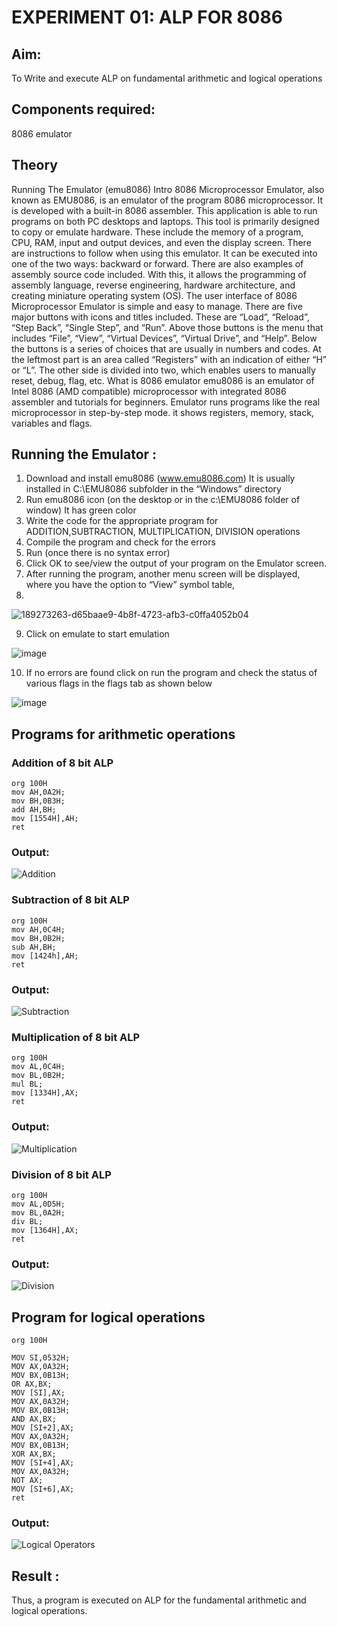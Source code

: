 # EXPERIMENT 01: ALP FOR 8086

## Aim: 
   To Write and execute ALP on fundamental arithmetic and logical operations
## Components required: 
   8086  emulator 
## Theory 
Running The Emulator (emu8086) Intro 8086 Microprocessor Emulator, also known as EMU8086, is an emulator of the program 8086 microprocessor. It is developed with a built-in 8086 assembler. This application is able to run programs on both PC desktops and laptops. This tool is primarily designed to copy or emulate hardware. These include the memory of a program, CPU, RAM, input and output devices, and even the display screen. There are instructions to follow when using this emulator. It can be executed into one of the two ways: backward or forward. There are also examples of assembly source code included. With this, it allows the programming of assembly language, reverse engineering, hardware architecture, and creating miniature operating system (OS). The user interface of 8086 Microprocessor Emulator is simple and easy to manage. There are five major buttons with icons and titles included. These are “Load”, “Reload”, “Step Back”, “Single Step”, and “Run”. Above those buttons is the menu that includes “File”, “View”, “Virtual Devices”, “Virtual Drive”, and “Help”. Below the buttons is a series of choices that are usually in numbers and codes. At the leftmost part is an area called “Registers” with an indication of either “H” or “L”. The other side is divided into two, which enables users to manually reset, debug, flag, etc. What is 8086 emulator emu8086 is an emulator of Intel 8086 (AMD compatible) microprocessor with integrated 8086 assembler and tutorials for beginners. Emulator runs programs like the real microprocessor in step-by-step mode. it shows registers, memory, stack, variables and flags.


 ## Running the Emulator :
1.  Download and install emu8086 (www.emu8086.com) It is usually installed in C:\EMU8086 subfolder in the “Windows” directory
2.	 Run  emu8086 icon (on the desktop or in the c:\EMU8086 folder of window) It has green color  
3.	 Write the code for the appropriate program for ADDITION,SUBTRACTION, MULTIPLICATION,  DIVISION operations 
4.	 Compile the program and check for the errors 
5. 	Run (once there is no syntax error) 
6. 	Click OK to see/view the output of your program on the Emulator screen. 
7.	After running the program, another menu screen will be displayed, where you have the option to “View” symbol table,
8.	 

![189273263-d65baae9-4b8f-4723-afb3-c0ffa4052b04](https://github.com/amal-2006/EXPERIMENT--01-ALP-FOR-8086/assets/148410730/74a4a1c2-85b5-4f1e-8988-9ef9bb3a9a03)

9.	Click on emulate to start emulation 

![image](https://user-images.githubusercontent.com/36288975/189273273-9bb36ec1-e2e8-4892-8d35-37707332bfdc.png)

10.	If no errors are found click on run the program and check the status of various flags in the flags tab as shown below 

![image](https://user-images.githubusercontent.com/36288975/189273277-113a2a33-4a40-4ff8-95a5-ecd3a1f504fe.png)

## Programs for arithmetic  operations

### Addition  of 8 bit ALP 
```
org 100H
mov AH,0A2H;
mov BH,0B3H;
add AH,BH;
mov [1554H],AH;
ret                                                         
```
### Output:

![Addition](https://github.com/amal-2006/EXPERIMENT--01-ALP-FOR-8086/assets/148410730/38a0497a-0729-47ac-98aa-932ed1cbcb2d)
 
### Subtraction of 8 bit ALP
```
org 100H
mov AH,0C4H;
mov BH,0B2H;
sub AH,BH;
mov [1424h],AH;
ret                                                        
 ```
### Output: 

![Subtraction](https://github.com/amal-2006/EXPERIMENT--01-ALP-FOR-8086/assets/148410730/86ab92b2-3d3f-4724-a1cc-19292e084397)

### Multiplication of 8 bit ALP
```
org 100H
mov AL,0C4H;
mov BL,0B2H;
mul BL;
mov [1334H],AX;
ret                                                        
```
### Output:

![Multiplication](https://github.com/amal-2006/EXPERIMENT--01-ALP-FOR-8086/assets/148410730/40208594-9f04-4927-a478-ed7311fc1eea)

### Division of 8 bit ALP
```
org 100H
mov AL,0D5H;
mov BL,0A2H;
div BL;
mov [1364H],AX;
ret                                                        
```
### Output:  

![Division](https://github.com/amal-2006/EXPERIMENT--01-ALP-FOR-8086/assets/148410730/b519056c-c5c7-420c-a756-c781bfbaf1b2)

## Program for logical  operations
```
org 100H  

MOV SI,0532H;
MOV AX,0A32H;
MOV BX,0B13H;
OR AX,BX;
MOV [SI],AX;
MOV AX,0A32H;
MOV BX,0B13H;
AND AX,BX; 
MOV [SI+2],AX;
MOV AX,0A32H;
MOV BX,0B13H; 
XOR AX,BX;    
MOV [SI+4],AX;
MOV AX,0A32H;
NOT AX; 
MOV [SI+6],AX;
ret 
```
### Output:

![Logical Operators](https://github.com/amal-2006/EXPERIMENT--01-ALP-FOR-8086/assets/148410730/69b341bd-d8c5-4911-bfac-829daa209c65)

## Result :
Thus, a program is executed on ALP for the fundamental arithmetic and logical operations.
